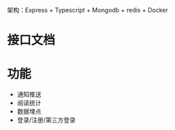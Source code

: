 架构：Express + Typescript + Mongodb + redis + Docker

# 接口文档

# 功能

- 通知推送
- 阅读统计
- 数据埋点
- 登录/注册/第三方登录
